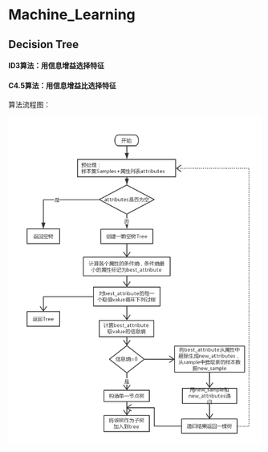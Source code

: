 # Machine_Learning
## Decision Tree
#### ID3算法：用信息增益选择特征
#### C4.5算法：用信息增益比选择特征
算法流程图：

![ID3](https://github.com/jxa124/Machine_Learning/blob/master/%E7%AE%97%E6%B3%95%E6%B5%81%E7%A8%8B%E5%9B%BE.png)
